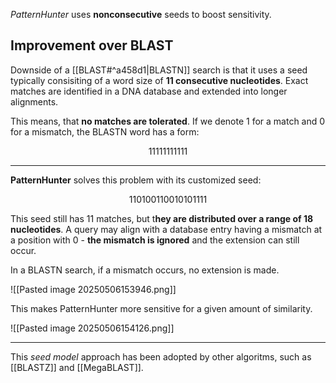 *PatternHunter* uses **nonconsecutive** seeds to boost sensitivity.

## Improvement over BLAST

Downside of a [[BLAST#^a458d1|BLASTN]] search is that it uses a seed typically consisiting of a word size of **11 consecutive nucleotides**. Exact matches are identified in a DNA database and extended into longer alignments. 

This means, that **no matches are tolerated**. If we denote 1 for a match and 0 for a mismatch, the BLASTN word has a form:

$$
11111111111
$$

---

**PatternHunter** solves this problem with its customized seed:

$$
110100110010101111
$$

This seed still has 11 matches, but t**hey are distributed over a range of 18 nucleotides**. A query may align with a database entry having a mismatch at a position with 0 - **the mismatch is ignored** and the extension can still occur.

In a BLASTN search, if a mismatch occurs, no extension is made.

![[Pasted image 20250506153946.png]]

This makes PatternHunter more sensitive for a given amount of similarity.

![[Pasted image 20250506154126.png]]

---

This *seed model* approach has been adopted by other algoritms, such as [[BLASTZ]] and [[MegaBLAST]].